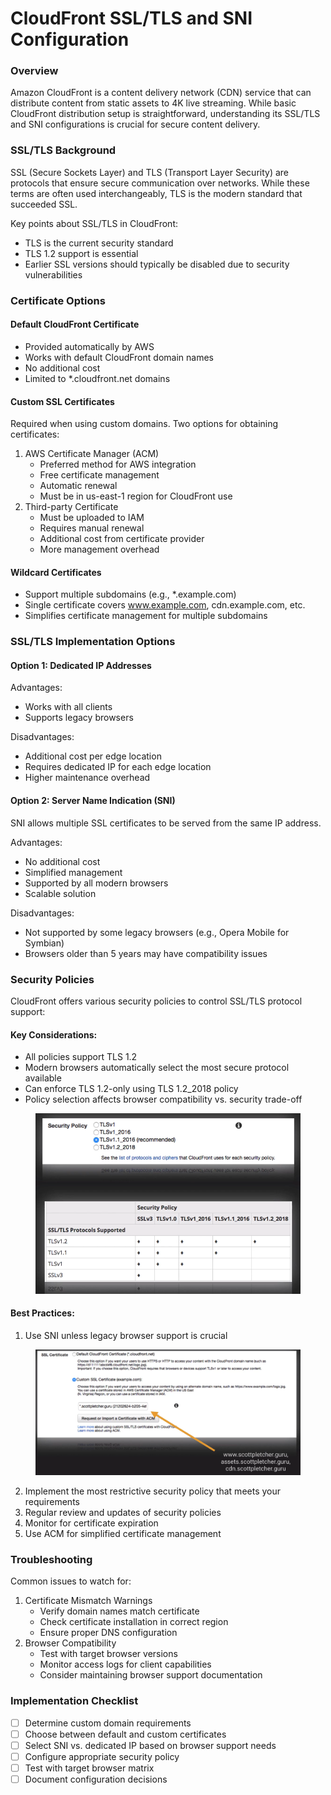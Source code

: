 # CloudFront SSL/TLS and SNI Configuration

### Overview

Amazon CloudFront is a content delivery network (CDN) service that can distribute content from static assets to 4K live streaming. While basic CloudFront distribution setup is straightforward, understanding its SSL/TLS and SNI configurations is crucial for secure content delivery.

### SSL/TLS Background

SSL (Secure Sockets Layer) and TLS (Transport Layer Security) are protocols that ensure secure communication over networks. While these terms are often used interchangeably, TLS is the modern standard that succeeded SSL.

Key points about SSL/TLS in CloudFront:

* TLS is the current security standard
* TLS 1.2 support is essential
* Earlier SSL versions should typically be disabled due to security vulnerabilities

### Certificate Options

#### Default CloudFront Certificate

* Provided automatically by AWS
* Works with default CloudFront domain names
* No additional cost
* Limited to \*.cloudfront.net domains

#### Custom SSL Certificates

Required when using custom domains. Two options for obtaining certificates:

1. AWS Certificate Manager (ACM)
   * Preferred method for AWS integration
   * Free certificate management
   * Automatic renewal
   * Must be in us-east-1 region for CloudFront use
2. Third-party Certificate
   * Must be uploaded to IAM
   * Requires manual renewal
   * Additional cost from certificate provider
   * More management overhead

#### Wildcard Certificates

* Support multiple subdomains (e.g., \*.example.com)
* Single certificate covers www.example.com, cdn.example.com, etc.
* Simplifies certificate management for multiple subdomains

### SSL/TLS Implementation Options

#### Option 1: Dedicated IP Addresses

Advantages:

* Works with all clients
* Supports legacy browsers

Disadvantages:

* Additional cost per edge location
* Requires dedicated IP for each edge location
* Higher maintenance overhead

#### Option 2: Server Name Indication (SNI)

SNI allows multiple SSL certificates to be served from the same IP address.

Advantages:

* No additional cost
* Simplified management
* Supported by all modern browsers
* Scalable solution

Disadvantages:

* Not supported by some legacy browsers (e.g., Opera Mobile for Symbian)
* Browsers older than 5 years may have compatibility issues

### Security Policies

CloudFront offers various security policies to control SSL/TLS protocol support:

#### Key Considerations:

* All policies support TLS 1.2
* Modern browsers automatically select the most secure protocol available
* Can enforce TLS 1.2-only using TLS 1.2\_2018 policy
* Policy selection affects browser compatibility vs. security trade-off

<figure><img src="../../../.gitbook/assets/image (4) (1) (1) (1) (1) (1) (1).png" alt=""><figcaption></figcaption></figure>

#### Best Practices:

1. Use SNI unless legacy browser support is crucial

<figure><img src="../../../.gitbook/assets/image (5) (1) (1) (1) (1) (1) (1).png" alt=""><figcaption></figcaption></figure>

2. Implement the most restrictive security policy that meets your requirements
3. Regular review and updates of security policies
4. Monitor for certificate expiration
5. Use ACM for simplified certificate management



### Troubleshooting

Common issues to watch for:

1. Certificate Mismatch Warnings
   * Verify domain names match certificate
   * Check certificate installation in correct region
   * Ensure proper DNS configuration
2. Browser Compatibility
   * Test with target browser versions
   * Monitor access logs for client capabilities
   * Consider maintaining browser support documentation

### Implementation Checklist

* [ ] Determine custom domain requirements
* [ ] Choose between default and custom certificates
* [ ] Select SNI vs. dedicated IP based on browser support needs
* [ ] Configure appropriate security policy
* [ ] Test with target browser matrix
* [ ] Document configuration decisions
